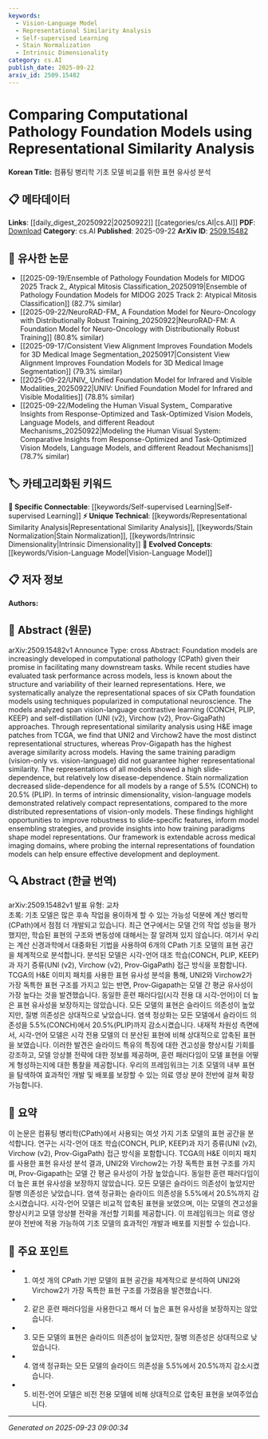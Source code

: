 ```yaml
---
keywords:
  - Vision-Language Model
  - Representational Similarity Analysis
  - Self-supervised Learning
  - Stain Normalization
  - Intrinsic Dimensionality
category: cs.AI
publish_date: 2025-09-22
arxiv_id: 2509.15482
---
```


<!-- KEYWORD_LINKING_METADATA:
{
  "processed_timestamp": "2025-09-23T09:00:34.087586",
  "vocabulary_version": "1.0",
  "selected_keywords": [
    "Vision-Language Model",
    "Representational Similarity Analysis",
    "Self-supervised Learning",
    "Stain Normalization",
    "Intrinsic Dimensionality"
  ],
  "rejected_keywords": [],
  "similarity_scores": {
    "Vision-Language Model": 0.85,
    "Representational Similarity Analysis": 0.78,
    "Self-supervised Learning": 0.8,
    "Stain Normalization": 0.7,
    "Intrinsic Dimensionality": 0.72
  },
  "extraction_method": "AI_prompt_based",
  "budget_applied": true,
  "candidates_json": {
    "candidates": [
      {
        "surface": "Vision-Language",
        "canonical": "Vision-Language Model",
        "aliases": [
          "Vision-Language",
          "Vision-Language Learning"
        ],
        "category": "evolved_concepts",
        "rationale": "Vision-Language models are central to the paper's analysis and connect well with current trends in multimodal learning.",
        "novelty_score": 0.45,
        "connectivity_score": 0.88,
        "specificity_score": 0.78,
        "link_intent_score": 0.85
      },
      {
        "surface": "Representational Similarity Analysis",
        "canonical": "Representational Similarity Analysis",
        "aliases": [
          "RSA"
        ],
        "category": "unique_technical",
        "rationale": "This technique is key to the study's methodology and offers a unique perspective on model evaluation.",
        "novelty_score": 0.7,
        "connectivity_score": 0.65,
        "specificity_score": 0.82,
        "link_intent_score": 0.78
      },
      {
        "surface": "Self-distillation",
        "canonical": "Self-supervised Learning",
        "aliases": [
          "Self-distillation"
        ],
        "category": "specific_connectable",
        "rationale": "Self-distillation is a form of self-supervised learning, relevant for understanding model training paradigms.",
        "novelty_score": 0.55,
        "connectivity_score": 0.75,
        "specificity_score": 0.7,
        "link_intent_score": 0.8
      },
      {
        "surface": "Stain Normalization",
        "canonical": "Stain Normalization",
        "aliases": [],
        "category": "unique_technical",
        "rationale": "Stain normalization is a specialized technique that impacts model performance and is specific to computational pathology.",
        "novelty_score": 0.65,
        "connectivity_score": 0.6,
        "specificity_score": 0.85,
        "link_intent_score": 0.7
      },
      {
        "surface": "Intrinsic Dimensionality",
        "canonical": "Intrinsic Dimensionality",
        "aliases": [],
        "category": "unique_technical",
        "rationale": "Understanding intrinsic dimensionality is crucial for analyzing the compactness of model representations.",
        "novelty_score": 0.68,
        "connectivity_score": 0.58,
        "specificity_score": 0.8,
        "link_intent_score": 0.72
      }
    ],
    "ban_list_suggestions": [
      "Foundation Models",
      "Slide-dependence",
      "Disease-dependence"
    ]
  },
  "decisions": [
    {
      "candidate_surface": "Vision-Language",
      "resolved_canonical": "Vision-Language Model",
      "decision": "linked",
      "scores": {
        "novelty": 0.45,
        "connectivity": 0.88,
        "specificity": 0.78,
        "link_intent": 0.85
      }
    },
    {
      "candidate_surface": "Representational Similarity Analysis",
      "resolved_canonical": "Representational Similarity Analysis",
      "decision": "linked",
      "scores": {
        "novelty": 0.7,
        "connectivity": 0.65,
        "specificity": 0.82,
        "link_intent": 0.78
      }
    },
    {
      "candidate_surface": "Self-distillation",
      "resolved_canonical": "Self-supervised Learning",
      "decision": "linked",
      "scores": {
        "novelty": 0.55,
        "connectivity": 0.75,
        "specificity": 0.7,
        "link_intent": 0.8
      }
    },
    {
      "candidate_surface": "Stain Normalization",
      "resolved_canonical": "Stain Normalization",
      "decision": "linked",
      "scores": {
        "novelty": 0.65,
        "connectivity": 0.6,
        "specificity": 0.85,
        "link_intent": 0.7
      }
    },
    {
      "candidate_surface": "Intrinsic Dimensionality",
      "resolved_canonical": "Intrinsic Dimensionality",
      "decision": "linked",
      "scores": {
        "novelty": 0.68,
        "connectivity": 0.58,
        "specificity": 0.8,
        "link_intent": 0.72
      }
    }
  ]
}
-->

# Comparing Computational Pathology Foundation Models using Representational Similarity Analysis

**Korean Title:** 컴퓨팅 병리학 기초 모델 비교를 위한 표현 유사성 분석

## 📋 메타데이터

**Links**: [[daily_digest_20250922|20250922]] [[categories/cs.AI|cs.AI]]
**PDF**: [Download](https://arxiv.org/pdf/2509.15482.pdf)
**Category**: cs.AI
**Published**: 2025-09-22
**ArXiv ID**: [2509.15482](https://arxiv.org/abs/2509.15482)

## 🔗 유사한 논문
- [[2025-09-19/Ensemble of Pathology Foundation Models for MIDOG 2025 Track 2_ Atypical Mitosis Classification_20250919|Ensemble of Pathology Foundation Models for MIDOG 2025 Track 2: Atypical Mitosis Classification]] (82.7% similar)
- [[2025-09-22/NeuroRAD-FM_ A Foundation Model for Neuro-Oncology with Distributionally Robust Training_20250922|NeuroRAD-FM: A Foundation Model for Neuro-Oncology with Distributionally Robust Training]] (80.8% similar)
- [[2025-09-17/Consistent View Alignment Improves Foundation Models for 3D Medical Image Segmentation_20250917|Consistent View Alignment Improves Foundation Models for 3D Medical Image Segmentation]] (79.3% similar)
- [[2025-09-22/UNIV_ Unified Foundation Model for Infrared and Visible Modalities_20250922|UNIV: Unified Foundation Model for Infrared and Visible Modalities]] (78.8% similar)
- [[2025-09-22/Modeling the Human Visual System_ Comparative Insights from Response-Optimized and Task-Optimized Vision Models, Language Models, and different Readout Mechanisms_20250922|Modeling the Human Visual System: Comparative Insights from Response-Optimized and Task-Optimized Vision Models, Language Models, and different Readout Mechanisms]] (78.7% similar)

## 🏷️ 카테고리화된 키워드
**🔗 Specific Connectable**: [[keywords/Self-supervised Learning|Self-supervised Learning]]
**⚡ Unique Technical**: [[keywords/Representational Similarity Analysis|Representational Similarity Analysis]], [[keywords/Stain Normalization|Stain Normalization]], [[keywords/Intrinsic Dimensionality|Intrinsic Dimensionality]]
**🚀 Evolved Concepts**: [[keywords/Vision-Language Model|Vision-Language Model]]

## 📋 저자 정보

**Authors:** 

## 📄 Abstract (원문)

arXiv:2509.15482v1 Announce Type: cross 
Abstract: Foundation models are increasingly developed in computational pathology (CPath) given their promise in facilitating many downstream tasks. While recent studies have evaluated task performance across models, less is known about the structure and variability of their learned representations. Here, we systematically analyze the representational spaces of six CPath foundation models using techniques popularized in computational neuroscience. The models analyzed span vision-language contrastive learning (CONCH, PLIP, KEEP) and self-distillation (UNI (v2), Virchow (v2), Prov-GigaPath) approaches. Through representational similarity analysis using H&amp;E image patches from TCGA, we find that UNI2 and Virchow2 have the most distinct representational structures, whereas Prov-Gigapath has the highest average similarity across models. Having the same training paradigm (vision-only vs. vision-language) did not guarantee higher representational similarity. The representations of all models showed a high slide-dependence, but relatively low disease-dependence. Stain normalization decreased slide-dependence for all models by a range of 5.5% (CONCH) to 20.5% (PLIP). In terms of intrinsic dimensionality, vision-language models demonstrated relatively compact representations, compared to the more distributed representations of vision-only models. These findings highlight opportunities to improve robustness to slide-specific features, inform model ensembling strategies, and provide insights into how training paradigms shape model representations. Our framework is extendable across medical imaging domains, where probing the internal representations of foundation models can help ensure effective development and deployment.

## 🔍 Abstract (한글 번역)

arXiv:2509.15482v1 발표 유형: 교차  
초록: 기초 모델은 많은 후속 작업을 용이하게 할 수 있는 가능성 덕분에 계산 병리학(CPath)에서 점점 더 개발되고 있습니다. 최근 연구에서는 모델 간의 작업 성능을 평가했지만, 학습된 표현의 구조와 변동성에 대해서는 잘 알려져 있지 않습니다. 여기서 우리는 계산 신경과학에서 대중화된 기법을 사용하여 6개의 CPath 기초 모델의 표현 공간을 체계적으로 분석합니다. 분석된 모델은 시각-언어 대조 학습(CONCH, PLIP, KEEP)과 자기 증류(UNI (v2), Virchow (v2), Prov-GigaPath) 접근 방식을 포함합니다. TCGA의 H&E 이미지 패치를 사용한 표현 유사성 분석을 통해, UNI2와 Virchow2가 가장 독특한 표현 구조를 가지고 있는 반면, Prov-Gigapath는 모델 간 평균 유사성이 가장 높다는 것을 발견했습니다. 동일한 훈련 패러다임(시각 전용 대 시각-언어)이 더 높은 표현 유사성을 보장하지는 않았습니다. 모든 모델의 표현은 슬라이드 의존성이 높았지만, 질병 의존성은 상대적으로 낮았습니다. 염색 정상화는 모든 모델에서 슬라이드 의존성을 5.5%(CONCH)에서 20.5%(PLIP)까지 감소시켰습니다. 내재적 차원성 측면에서, 시각-언어 모델은 시각 전용 모델의 더 분산된 표현에 비해 상대적으로 압축된 표현을 보였습니다. 이러한 발견은 슬라이드 특유의 특징에 대한 견고성을 향상시킬 기회를 강조하고, 모델 앙상블 전략에 대한 정보를 제공하며, 훈련 패러다임이 모델 표현을 어떻게 형성하는지에 대한 통찰을 제공합니다. 우리의 프레임워크는 기초 모델의 내부 표현을 탐색하여 효과적인 개발 및 배포를 보장할 수 있는 의료 영상 분야 전반에 걸쳐 확장 가능합니다.

## 📝 요약

이 논문은 컴퓨팅 병리학(CPath)에서 사용되는 여섯 가지 기초 모델의 표현 공간을 분석합니다. 연구는 시각-언어 대조 학습(CONCH, PLIP, KEEP)과 자기 증류(UNI (v2), Virchow (v2), Prov-GigaPath) 접근 방식을 포함합니다. TCGA의 H&E 이미지 패치를 사용한 표현 유사성 분석 결과, UNI2와 Virchow2는 가장 독특한 표현 구조를 가지며, Prov-Gigapath는 모델 간 평균 유사성이 가장 높았습니다. 동일한 훈련 패러다임이 더 높은 표현 유사성을 보장하지 않았습니다. 모든 모델은 슬라이드 의존성이 높았지만 질병 의존성은 낮았습니다. 염색 정규화는 슬라이드 의존성을 5.5%에서 20.5%까지 감소시켰습니다. 시각-언어 모델은 비교적 압축된 표현을 보였으며, 이는 모델의 견고성을 향상시키고 모델 앙상블 전략을 개선할 기회를 제공합니다. 이 프레임워크는 의료 영상 분야 전반에 적용 가능하여 기초 모델의 효과적인 개발과 배포를 지원할 수 있습니다.

## 🎯 주요 포인트

- 1. 여섯 개의 CPath 기반 모델의 표현 공간을 체계적으로 분석하여 UNI2와 Virchow2가 가장 독특한 표현 구조를 가졌음을 발견했습니다.
- 2. 같은 훈련 패러다임을 사용한다고 해서 더 높은 표현 유사성을 보장하지는 않았습니다.
- 3. 모든 모델의 표현은 슬라이드 의존성이 높았지만, 질병 의존성은 상대적으로 낮았습니다.
- 4. 염색 정규화는 모든 모델의 슬라이드 의존성을 5.5%에서 20.5%까지 감소시켰습니다.
- 5. 비전-언어 모델은 비전 전용 모델에 비해 상대적으로 압축된 표현을 보여주었습니다.


---

*Generated on 2025-09-23 09:00:34*